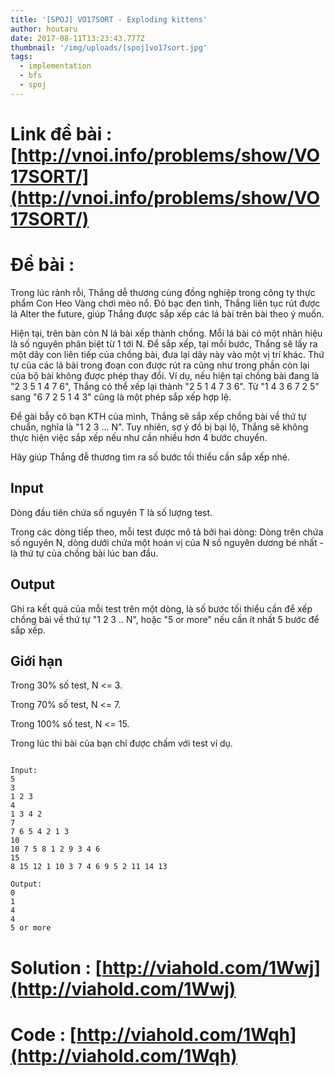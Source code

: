 ```yaml
---
title: '[SPOJ] VO17SORT - Exploding kittens'
author: houtaru
date: 2017-08-11T13:23:43.777Z
thumbnail: '/img/uploads/[spoj]vo17sort.jpg'
tags:
  - implementation
  - bfs
  - spoj
---
```

# Link đề bài : [http://vnoi.info/problems/show/VO17SORT/](http://vnoi.info/problems/show/VO17SORT/)

# Đề bài :

Trong lúc rảnh rỗi, Thắng dễ thương cùng đồng nghiệp trong công ty thực phẩm Con Heo Vàng chơi mèo nổ. Đỏ bạc đen tình, Thắng liên tục rút được lá Alter the future, giúp Thắng được sắp xếp các lá bài trên bài theo ý muốn.

Hiện tại, trên bàn còn N lá bài xếp thành chồng. Mỗi lá bài có một nhãn hiệu là số nguyên phân biệt từ 1 tới N. Để sắp xếp, tại mỗi bước, Thắng sẽ lấy ra một dãy con liên tiếp của chồng bài, đưa lại dãy này vào một vị trí khác. Thứ tự của các lá bài trong đoạn con được rút ra cũng như trong phần còn lại của bộ bài không được phép thay đổi. Ví dụ, nếu hiện tại chồng bài đang là "2 3 5 1 4 7 6", Thắng có thể xếp lại thành "2 5 1 4 7 3 6". Từ "1 4 3 6 7 2 5" sang "6 7 2 5 1 4 3" cũng là một phép sắp xếp hợp lệ.

Để gài bẫy cô bạn KTH của mình, Thắng sẽ sắp xếp chồng bài về thứ tự chuẩn, nghĩa là "1 2 3 ... N". Tuy nhiên, sợ ý đồ bị bại lộ, Thắng sẽ không thực hiện việc sắp xếp nếu như cần nhiều hơn 4 bước chuyển.

Hãy giúp Thắng đễ thương tìm ra số bước tối thiểu cần sắp xếp nhé.

## Input

Dòng đầu tiên chứa số nguyên T là số lượng test.

Trong các dòng tiếp theo, mỗi test được mô tả bởi hai dòng: Dòng trên chứa số nguyên N, dòng dưới chứa một hoán vị của N số nguyên dương bé nhất - là thứ tự của chồng bài lúc ban đầu.

## Output

Ghi ra kết quả của mỗi test trên một dòng, là số bước tối thiểu cần để xếp chồng bài về thứ tự "1 2 3 .. N", hoặc "5 or more" nếu cần ít nhất 5 bước để sắp xếp.

## Giới hạn 

Trong 30% số test, N <= 3.

Trong 70% số test, N <= 7.

Trong 100% số test, N <= 15.

Trong lúc thi bài của bạn chỉ được chấm với test ví dụ.

```

Input:
5
3
1 2 3
4
1 3 4 2
7
7 6 5 4 2 1 3
10
10 7 5 8 1 2 9 3 4 6
15
8 15 12 1 10 3 7 4 6 9 5 2 11 14 13

Output:
0
1
4
4
5 or more 
```

# Solution : [http://viahold.com/1Wwj](http://viahold.com/1Wwj)

# Code : [http://viahold.com/1Wqh](http://viahold.com/1Wqh)
